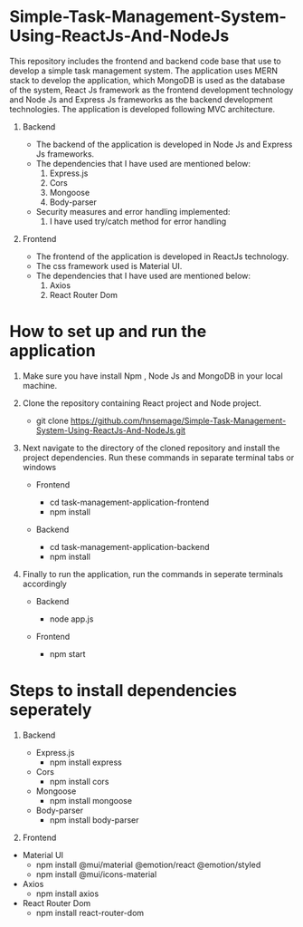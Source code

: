 # Simple-Task-Management-System-Using-ReactJs-And-NodeJs

This repository includes the frontend and backend code base that use to develop a simple task management system. The application uses MERN stack to develop the application, which MongoDB is used as the database of the system, React Js framework as the frontend development technology and Node Js and Express Js frameworks as the backend development technologies. The application is developed following MVC architecture. 

1. Backend

    - The backend of the application is developed in Node Js and Express Js frameworks.
    - The dependencies that I have used are mentioned below:
        1. Express.js
        2. Cors
        3. Mongoose
        4. Body-parser
     - Security measures and error handling implemented:
        1. I have used try/catch method for error handling

2. Frontend
     - The frontend of the application is developed in ReactJs technology.
     - The css framework used is Material UI.
     - The dependencies that I have used are mentioned below:
        1. Axios
        2. React Router Dom




# How to set up and run the application

1. Make sure you have install Npm , Node Js and MongoDB in your local machine. 
2. Clone the repository containing React project and Node project.
     - git clone https://github.com/hnsemage/Simple-Task-Management-System-Using-ReactJs-And-NodeJs.git

3. Next navigate to the directory of the cloned repository and install the project dependencies. Run these commands in separate terminal tabs or windows
     - Frontend
         - cd task-management-application-frontend
         - npm install

     - Backend
         - cd task-management-application-backend
         - npm install
4. Finally to run the application, run the commands in seperate terminals accordingly
     - Backend
         - node app.js

     - Frontend
         - npm start
      
# Steps to install dependencies seperately 

1. Backend
   - Express.js
       - npm install express
   - Cors
       - npm install cors
   - Mongoose
       - npm install mongoose
   - Body-parser
       - npm install body-parser

2. Frontend
  - Material UI
       - npm install @mui/material @emotion/react @emotion/styled
       - npm install @mui/icons-material
  - Axios
       - npm install axios
  - React Router Dom
       - npm install react-router-dom

  
